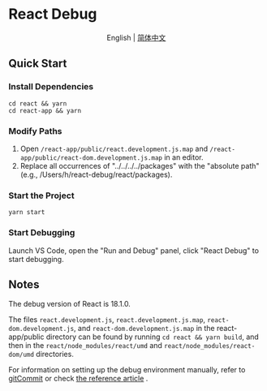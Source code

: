 # React Debug

<p align="center">
  English
  | 
  <a href="/README.md">简体中文</a>
</p>

## Quick Start

### Install Dependencies
```shell
cd react && yarn
cd react-app && yarn
```

### Modify Paths
1. Open `/react-app/public/react.development.js.map` and `/react-app/public/react-dom.development.js.map` in an editor.
2. Replace all occurrences of "../../../../packages" with the "absolute path" (e.g., /Users/h/react-debug/react/packages).

### Start the Project
```shell
yarn start
```

### Start Debugging
Launch VS Code, open the "Run and Debug" panel, click "React Debug" to start debugging.

## Notes
The debug version of React is 18.1.0.

The files `react.development.js`, `react.development.js.map`, `react-dom.development.js`, and `react-dom.development.js.map` in the react-app/public directory can be found by running `cd react && yarn build`, and then in the `react/node_modules/react/umd` and `react/node_modules/react-dom/umd` directories.

For information on setting up the debug environment manually, refer to [gitCommit](https://github.com/xingleibinghun/react-debug/commit/5af4f7cbbe9517d127922d5605a2111543b9209d) or check [the reference article](https://mp.weixin.qq.com/s/Yfmb11mmvfXg2FlEu7UlXA) .
